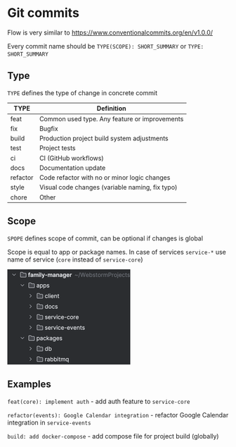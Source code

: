 # Git commits

Flow is very similar to https://www.conventionalcommits.org/en/v1.0.0/

Every commit name should be `TYPE(SCOPE): SHORT_SUMMARY` or `TYPE: SHORT_SUMMARY`

## Type

`TYPE` defines the type of change in concrete commit

| TYPE     | Definition                                      |
|----------|-------------------------------------------------|
| feat     | Common used type. Any feature or improvements   |
| fix      | Bugfix                                          |
| build    | Production project build system adjustments     |
| test     | Project tests                                   |
| ci       | CI (GitHub workflows)                           |
| docs     | Documentation update                            |
| refactor | Code refactor with no or minor logic changes    |
| style    | Visual code changes (variable naming, fix typo) |
| chore    | Other                                           |

## Scope

`SPOPE` defines scope of commit, can be optional if changes is global

Scope is equal to app or package names. In case of services `service-*` use name of service (`core` instead of `service-core`) 

![img.png](img.png)

## Examples

`feat(core): implement auth` - add auth feature to `service-core`

`refactor(events): Google Calendar integration` - refactor Google Calendar integration in `service-events`

`build: add docker-compose` - add compose file for project build (globally)